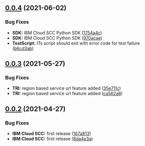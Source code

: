 ## [0.0.4](https://github.com/ibm-cloud-security/scc-python-sdk/compare/v0.0.3...v0.0.4) (2021-06-02)


### Bug Fixes

* **SDK:** IBM Cloud SCC Python SDK ([1754a4c](https://github.com/ibm-cloud-security/scc-python-sdk/commit/1754a4c6d808ebaa194df4a51166a3a2b83150be))
* **SDK:** IBM Cloud SCC Python SDK ([970acae](https://github.com/ibm-cloud-security/scc-python-sdk/commit/970acaeb0b081918d283df0cfad27af30e67e8db))
* **TestScript:** ITs script should exit with error code for test failure ([b6cd3ab](https://github.com/ibm-cloud-security/scc-python-sdk/commit/b6cd3ab142ea8628af4ccf0cd175449459c79b7a))

## [0.0.3](https://github.com/ibm-cloud-security/scc-python-sdk/compare/v0.0.2...v0.0.3) (2021-05-27)


### Bug Fixes

* **TRI:** region based service url feature added ([35e711c](https://github.com/ibm-cloud-security/scc-python-sdk/commit/35e711c7b62b841a612801996b3c612953ed6960))
* **TRI:** region based service url feature added ([ca562a8](https://github.com/ibm-cloud-security/scc-python-sdk/commit/ca562a8503e5063dec2394d139854ebd3b87df36))

## [0.0.2](https://github.com/ibm-cloud-security/scc-python-sdk/compare/v0.0.1...v0.0.2) (2021-04-27)


### Bug Fixes

* **IBM Cloud SCC:** first release ([167a813](https://github.com/ibm-cloud-security/scc-python-sdk/commit/167a8138d0c78142dbad2e4defdef5cd53e5da1e))
* **IBM Cloud SCC:** first release ([8da4e3a](https://github.com/ibm-cloud-security/scc-python-sdk/commit/8da4e3ac72659864d94c913bed6dee3c8d0fb058))
